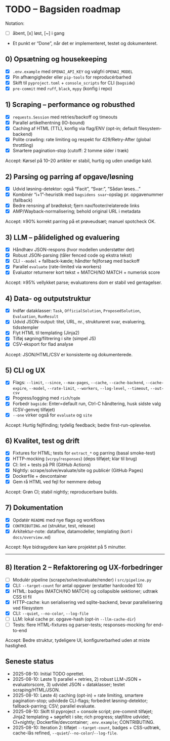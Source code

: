 # TODO – Bagsiden roadmap

Notation:
- [ ] åbent, [x] løst, [~] i gang
- Et punkt er “Done”, når det er implementeret, testet og dokumenteret.

## 0) Opsætning og housekeeping
- [x] `.env.example` med `OPENAI_API_KEY` og valgfri `OPENAI_MODEL`
- [x] Pin afhængigheder eller `pip-tools` for reproducérbarhed
- [x] Skift til `pyproject.toml` + `console_scripts` for CLI (`bagside`)
- [x] `pre-commit` med `ruff`, `black`, `mypy` (konfig i repo)

## 1) Scraping – performance og robusthed
- [x] `requests.Session` med retries/backoff og timeouts
- [x] Parallel artikelhentning (IO-bound)
- [x] Caching af HTML (TTL), konfig via flag/ENV (opt-in; default filesystem-backend)
- [x] Polite crawling: rate limiting og respekt for 429/Retry-After (global throttling)
- [x] Smartere pagination-stop (cutoff: 2 tomme sider i træk)

Accept: Kørsel på 10–20 artikler er stabil, hurtig og uden unødige kald.

## 2) Parsing og parring af opgave/løsning
- [x] Udvid løsning-detektor: også “Facit”, “Svar:”, “Sådan løses…”
- [x] Kombinér “i+1”-heuristik med `bagsidens svar`-opslag pr. opgavenummer (fallback)
- [x] Bedre rensning af brødtekst; fjern nav/footer/relaterede links
- [x] AMP/Wayback-normalisering; behold original URL i metadata

Accept: ≥90% korrekt parring på et prøveudsæt; manuel spotcheck OK.

## 3) LLM – pålidelighed og evaluering
- [x] Håndhæv JSON-respons (hvor modellen understøtter det)
- [x] Robust JSON-parsing (tåler fenced code og ekstra tekst)
- [x] CLI `--model` + fallback-kæde; håndter fejlforsøg med backoff
- [x] Parallel `evaluate` (rate-limited via workers)
- [x] Evaluator returnerer kort tekst + MATCH/NO MATCH + numerisk score

Accept: ≥95% vellykket parse; evaluatorens dom er stabil ved gentagelser.

## 4) Data- og outputstruktur
- [x] Indfør dataklasser: `Task`, `OfficialSolution`, `ProposedSolution`, `Evaluation`, `RunResult`
- [x] Udvid JSON-output: titel, URL, nr., struktureret svar, evaluering, tidsstempler
- [x] Flyt HTML til templating (Jinja2)
- [x] Tilføj søgning/filtrering i site (simpel JS)
- [x] CSV-eksport for flad analyse

Accept: JSON/HTML/CSV er konsistente og dokumenterede.

## 5) CLI og UX
- [x] Flags: `--limit`, `--since`, `--max-pages`, `--cache`, `--cache-backend`, `--cache-expire`, `--model`, `--rate-limit`, `--workers`, `--log-level`, `--timeout`, `--out-csv`
- [x] Progress/logging med `rich`/`tqdm`
- [x] Forbedr `bagside`: Enter=default run, Ctrl-C håndtering, husk sidste valg (CSV-genvej tilføjet)
- [x] `--one` virker også for `evaluate` og `site`

Accept: Hurtig fejlfinding; tydelig feedback; bedre first-run-oplevelse.

## 6) Kvalitet, test og drift
- [x] Fixtures for HTML; tests for `extract_*` og parring (basal smoke-test)
- [x] HTTP-mocking (`vcrpy`/`responses`) (deps tilføjet; klar til brug)
- [x] CI: lint + tests på PR (GitHub Actions)
- [x] Nightly: scrape/solve/evaluate/site og publicér (GitHub Pages)
- [x] Dockerfile + devcontainer
- [x] Gem rå HTML ved fejl for nemmere debug

Accept: Grøn CI; stabil nightly; reproducerbare builds.

## 7) Dokumentation
- [x] Opdatér `README` med nye flags og workflows
- [x] `CONTRIBUTING.md` (struktur, test, release)
- [x] Arkitektur-note: dataflow, datamodeller, templating (kort i `docs/overview.md`)

Accept: Nye bidragydere kan køre projektet på 5 minutter.

---

## 8) Iteration 2 – Refaktorering og UX-forbedringer
- [ ] Modulér pipeline (scrape/solve/evaluate/render) i `src/pipeline.py`
- [x] CLI: `--target-count` for antal opgaver (erstatter hardcoded 10)
- [x] HTML: badges (MATCH/NO MATCH) og collapsible sektioner; udtræk CSS til fil
- [x] HTTP-cache: kun serialisering ved sqlite-backend, bevar parallelisering ved filesystem
- [x] CLI: `--quiet`, `--no-color`, `--log-file`
- [ ] LLM: lokal cache pr. opgave-hash (opt-in `--llm-cache-dir`)
- [ ] Tests: flere HTML-fixtures og parser-tests; responses-mocking for end-to-end

Accept: Bedre struktur, tydeligere UI, konfigurerbarhed uden at miste hastighed.

## Seneste status
- 2025-08-10: Initial TODO oprettet.
- 2025-08-10: Løste 1) parallel + retries, 2) robust LLM-JSON + evaluatorscore, 3) udvidet JSON + dataklasser; testet scraping/HTML/JSON.
- 2025-08-10: Løste 4) caching (opt-in) + rate limiting, smartere pagination-stop; udvidede CLI-flags; forbedret løsning-detektor; fallback-parring; CSV; parallel evaluate.
- 2025-08-10: Skift til pyproject + console script; pre-commit tilføjet; Jinja2 templating + søgefelt i site; rich progress; støjfiltre udvidet; CI+nightly; Dockerfile/devcontainer; `.env.example`; CONTRIBUTING.
- 2025-08-10: Iteration 2: tilføjet `--target-count`, badges + CSS-udtræk, cache-lås refined, `--quiet`/`--no-color`/`--log-file`.
